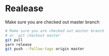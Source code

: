 # Realease

Make sure you are checked out master branch

```bash
# Make sure you are checked out master branch
# or `git checkout master`
git pull
yarn release
git push --follow-tags origin master
```
